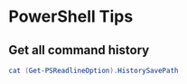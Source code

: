 # PowerShell Tips

## Get all command history

```powershell
cat (Get-PSReadlineOption).HistorySavePath
```
